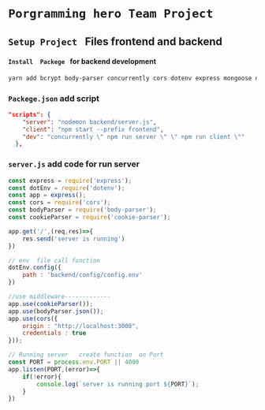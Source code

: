 # `Porgramming hero Team Project `

## `Setup Project ` Files  frontend and  backend 
#### `Install  Packege ` for backend development

```bash
yarn add bcrypt body-parser concurrently cors dotenv express mongoose nodemon cookie-parser
```
### `Packege.json` add script 

```json
"scripts": {
    "server": "nodemon backend/server.js",
    "client": "npm start --prefix frontend",
    "dev": "concurrently \" npm run server \" \" npm run client \""
  },
```
### `server.js` add code  for run server  
```javascript
const express = require('express');
const dotEnv = require('dotenv');
const app = express();
const cors = require('cors');
const bodyParser = require('body-parser');
const cookieParser = require('cookie-parser');

app.get('/',(req,res)=>{
    res.send('server is running')
})

// env  file call function  
dotEnv.config({
    path : 'backend/config/config.env'
})

//use middleware-------------
app.use(cookieParser());
app.use(bodyParser.json());
app.use(cors({
    origin : "http://localhost:3000",
    credentials : true
}));

// Running server   create function  on Port 
const PORT = process.env.PORT || 4000
app.listen(PORT,(error)=>{
    if(!error){
        console.log(`server is running port ${PORT}`);
    }
})
```
